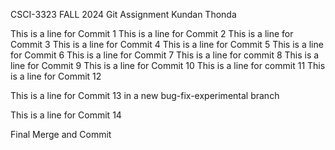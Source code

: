 CSCI-3323 FALL 2024
Git Assignment
Kundan Thonda

This is a line for Commit 1
This is a line for Commit 2
This is a line for Commit 3
This is a line for Commit 4
This is a line for Commit 5
This is a line for Commit 6
This is a line for Commit 7
This is a line for commit 8
This is a line for Commit 9
This is a line for Commit 10
This is a line for commit 11
This is a line for Commit 12

This is a line for Commit 13 in a new bug-fix-experimental branch

This is a line for Commit 14

Final Merge and Commit